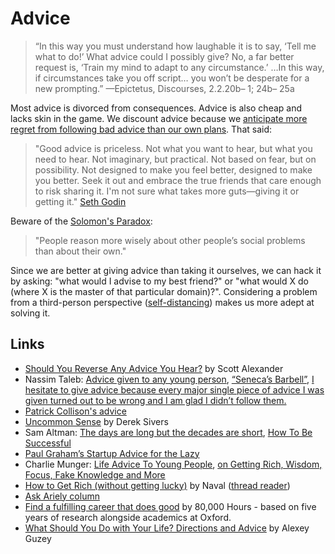 # Advice

> “In this way you must understand how laughable it is to say, ‘Tell me what to do!’ What advice could I possibly give? No, a far better request is, ‘Train my mind to adapt to any circumstance.’ …In this way, if circumstances take you off script… you won’t be desperate for a new prompting.” —Epictetus, Discourses, 2.2.20b– 1; 24b– 25a

Most advice is divorced from consequences. Advice is also cheap and lacks skin in the game. We discount advice because we [anticipate more regret from following bad advice than our own plans](https://onlinelibrary.wiley.com/doi/full/10.1002/bdm.2048). That said:

> "Good advice is priceless. Not what you want to hear, but what you need to hear. Not imaginary, but practical. Not based on fear, but on possibility. Not designed to make you feel better, designed to make you better. Seek it out and embrace the true friends that care enough to risk sharing it. I'm not sure what takes more guts—giving it or getting it." [Seth Godin](https://seths.blog/2014/05/good-advice/)

Beware of the [Solomon's Paradox](https://www.researchgate.net/publication/263016241_Exploring_Solomon's_Paradox_Self-Distancing_Eliminates_the_Self-Other_Asymmetry_in_Wise_Reasoning_About_Close_Relationships_in_Younger_and_Older_Adults):

> "People reason more wisely about other people’s social problems than about their own."

Since we are better at giving advice than taking it ourselves, we can hack it by asking: "what would I advise to my best friend?" or "what would X do \(where X is the master of that particular domain\)?". Considering a problem from a third-person perspective ([self-distancing](https://en.wikipedia.org/wiki/Distancing_(psychology)#Self-distancing_perspective)) makes us more adept at solving it.

## Links

* [Should You Reverse Any Advice You Hear?](https://slatestarcodex.com/2014/03/24/should-you-reverse-any-advice-you-hear/) by Scott Alexander
* Nassim Taleb: [Advice given to any young person](https://twitter.com/nntaleb/status/975748062176952322?lang=en), [“Seneca’s Barbell”](https://www.nuggetsofthought.com/2018/04/02/nassim-taleb-senecas-barbell), [I hesitate to give advice because  every  major single piece of advice I was given turned out to be wrong and I am glad I didn’t follow them.](http://fooledbyrandomness.com/AUBCommencement.pdf)
* [Patrick Collison's advice](https://patrickcollison.com/advice)
* [Uncommon Sense](https://www.youtube.com/playlist?list=PLBAAC8C0430D64F4D) by Derek Sivers
* Sam Altman: [The days are long but the decades are short](https://blog.samaltman.com/the-days-are-long-but-the-decades-are-short), [How To Be Successful](https://blog.samaltman.com/how-to-be-successful)
* [Paul Graham’s Startup Advice for the Lazy](https://medium.com/swlh/graham-for-the-lazy-51a170dacc86)
* Charlie Munger: [Life Advice To Young People](https://www.nuggetsofthought.com/2018/02/18/charlie-mungers-advice-to), [on Getting Rich, Wisdom, Focus, Fake Knowledge and More](https://fs.blog/2017/02/charlie-munger-wisdom/)
* [How to Get Rich \(without getting lucky\)](https://twitter.com/naval/status/1002103360646823936) by Naval \([thread reader](https://threadreaderapp.com/thread/1002103360646823936.html)\)
* [Ask Ariely column](http://danariely.com/tag/advice-column/)
* [Find a fulfilling career that does good](https://80000hours.org/career-guide/) by 80,000 Hours - based on five years of research alongside academics at Oxford.
* [What Should You Do with Your Life? Directions and Advice](https://guzey.com/personal/what-should-you-do-with-your-life/) by Alexey Guzey